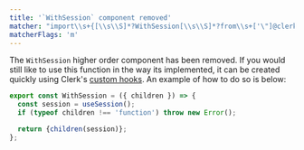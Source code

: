 ```yaml
---
title: '`WithSession` component removed'
matcher: "import\\s+{[\\s\\S]*?WithSession[\\s\\S]*?from\\s+['\"]@clerk\\/(?:nextjs|clerk-react)[\\s\\S]*?['\"]"
matcherFlags: 'm'
---
```


The `WithSession` higher order component has been removed. If you would still like to use this function in the way its implemented, it can be created quickly using Clerk's [custom hooks](https://clerk.com/docs/references/react/overview). An example of how to do so is below:

```js
export const WithSession = ({ children }) => {
  const session = useSession();
  if (typeof children !== 'function') throw new Error();

  return {children(session)};
};
```
